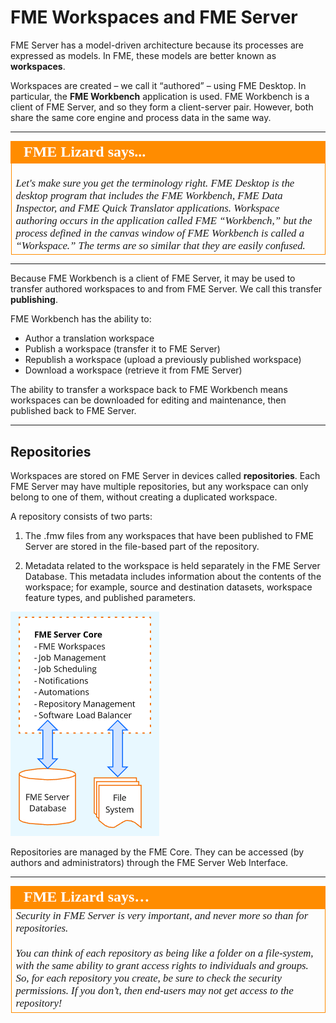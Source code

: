 # FME Workspaces and FME Server

FME Server has a model-driven architecture because its processes are expressed as models. In FME, these models are better known as **workspaces**.

Workspaces are created – we call it “authored” – using FME Desktop. In particular, the **FME Workbench** application is used. FME Workbench is a client of FME Server, and so they form a client-server pair. However, both share the same core engine and process data in the same way.

---

<!--Person X Says Section-->

<table style="border-spacing: 0px">
  <tr>
    <td style="vertical-align:middle;background-color:darkorange;border: 2px solid darkorange">
      <i class="fa fa-quote-left fa-lg fa-pull-left fa-fw" style="color:white;padding-right: 12px;vertical-align:text-top"></i>
      <span style="color:white;font-size:x-large;font-weight: bold;font-family:serif">FME Lizard says...</span>
    </td>
  </tr>
  <tr>
    <td style="border: 1px solid darkorange">
      <span style="font-family:serif; font-style:italic; font-size:larger">
        <br>Let's make sure you get the terminology right. FME Desktop is the desktop program that includes the FME Workbench, FME Data Inspector, and FME Quick Translator applications. Workspace authoring occurs in the application called FME “Workbench,” but the process defined in the canvas window of FME Workbench is called a “Workspace.” The terms are so similar that they are easily confused.
      </span>
    </td>
  </tr>
</table>

---

Because FME Workbench is a client of FME Server, it may be used to transfer authored workspaces to and from FME Server. We call this transfer **publishing**.

FME Workbench has the ability to:

- Author a translation workspace
- Publish a workspace (transfer it to FME Server)
- Republish a workspace (upload a previously published workspace)
- Download a workspace (retrieve it from FME Server)

The ability to transfer a workspace back to FME Workbench means workspaces can be downloaded for editing and maintenance, then published back to FME Server.

---

## Repositories ##

Workspaces are stored on FME Server in devices called **repositories**. Each FME Server may have multiple repositories, but any workspace can only belong to one of them, without creating a duplicated workspace.

A repository consists of two parts:

1) The .fmw files from any workspaces that have been published to FME Server are stored in the file-based part of the repository.

2) Metadata related to the workspace is held separately in the FME Server Database. This metadata includes information about the contents of the workspace; for example, source and destination datasets, workspace feature types, and published parameters.

![](./Images/Img1.003.CoreAndRepositories.png)

Repositories are managed by the FME Core. They can be accessed (by authors and administrators) through the FME Server Web Interface.

---

<table style="border-spacing: 0px">
<tr>
<td style="vertical-align:middle;background-color:darkorange;border: 2px solid darkorange">
<i class="fa fa-quote-left fa-lg fa-pull-left fa-fw" style="color:white;padding-right: 12px;vertical-align:text-top"></i>
<span style="color:white;font-size:x-large;font-weight: bold;font-family:serif">FME Lizard says…</span>
</td>
</tr>

<tr>
<td style="border: 1px solid darkorange">
<span style="font-family:serif; font-style:italic; font-size:larger">
Security in FME Server is very important, and never more so than for repositories.
<br><br>You can think of each repository as being like a folder on a file-system, with the same ability to grant access rights to individuals and groups. So, for each repository you create, be sure to check the security permissions. If you don’t, then end-users may not get access to the repository!
</span>
</td>
</tr>
</table>
